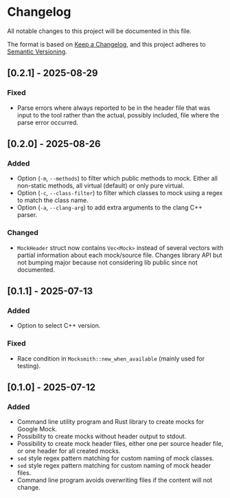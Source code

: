 # Changelog

All notable changes to this project will be documented in this file.

The format is based on [Keep a Changelog](https://keepachangelog.com/en/1.1.0/),
and this project adheres to [Semantic Versioning](https://semver.org/spec/v2.0.0.html).


## [0.2.1] - 2025-08-29

### Fixed
- Parse errors where always reported to be in the header file that was input to the tool
  rather than the actual, possibly included, file where the parse error occurred.


## [0.2.0] - 2025-08-26

### Added
- Option (`-m`, `--methods`) to filter which public methods to mock. Either all non-static
  methods, all virtual (default) or only pure virtual.
- Option (`-c`, `--class-filter`) to filter which classes to mock using a regex to match
  the class name.
- Option (`-a`, `--clang-arg`) to add extra arguments to the clang C++ parser.

### Changed
- `MockHeader` struct now contains `Vec<Mock>` instead of several vectors with partial
  information about each mock/source file. Changes library API but not bumping major
  because not considering lib public since not documented.


## [0.1.1] - 2025-07-13

### Added
- Option to select C++ version.

### Fixed
- Race condition in `Mocksmith::new_when_available` (mainly used for testing).


## [0.1.0] - 2025-07-12

### Added
- Command line utility program and Rust library to create mocks for Google Mock.
- Possibility to create mocks without header output to stdout.
- Possibility to create mock header files, either one per source header file, or one
  header for all created mocks.
- `sed` style regex pattern matching for custom naming of mock classes.
- `sed` style regex pattern matching for custom naming of mock header files.
- Command line program avoids overwriting files if the content will not change.
